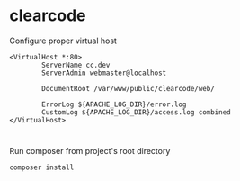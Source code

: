 clearcode
=========

Configure proper virtual host
```
<VirtualHost *:80>
        ServerName cc.dev
        ServerAdmin webmaster@localhost

        DocumentRoot /var/www/public/clearcode/web/

        ErrorLog ${APACHE_LOG_DIR}/error.log
        CustomLog ${APACHE_LOG_DIR}/access.log combined
</VirtualHost>
```
#
Run composer from project's root directory

```composer install```